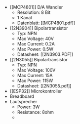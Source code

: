 * [[MCP4801]] D/A Wandler
	* Resolution: 8 Bit
	* 1 Kanal
	* Datenblatt: [[MCP4801.pdf]]
* [[2N3904]] Bipolartransistor
	* Typ: NPN 
	* Max Voltage: 40V 
	* Max Current: 0.2A 
	* Max Power: 0.5W
	* Datasheet: [[2N3903.PDF]]
* [[2N3055]] Bipolartransistor
	* Typ: NPN
	* Max Voltage: 100V
	* Max Current: 15A
	* Max Power: 115W
	* Datasheet: [[2N3055.pdf]]
* [[ESP32]] Microkontroller
* Breadboard
* Lautsprecher
	* Power: 3W
	* Resistance: 8ohm
	* 